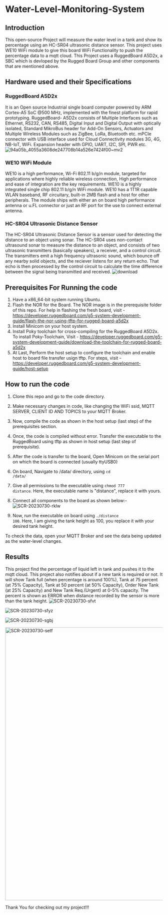 # Water-Level-Monitoring-System
## Introduction 
This open-source Project will measure the water level in a tank and show its percentage using an HC-SR04 ultrasonic distance sensor. This project uses WE10 WiFi module to give this board WiFi Functionality to push the percentage data to a mqtt cloud.
This Project uses a RuggedBoard A5D2x, a SBC which is devloped by the Rugged Board Group and other components that are mentioned above.

## Hardware used and their Specifications
### RuggedBoard A5D2x 
It is an Open source Industrial single board computer powered by ARM Cortex-A5 SoC @500 MHz, implemented with the finest platform for rapid prototyping. RuggedBoard- A5D2x consists of Multiple Interfaces such as Ethernet, RS232, CAN, RS485, Digital Input and Digital Output with optically isolated, Standard MikroBus header for Add-On Sensors, Actuators and Multiple Wireless Modules such as ZigBee, LoRa, Bluetooth etc. mPCIe connector with USB interface used for Cloud Connectivity modules 3G, 4G, NB-IoT, WiFi. Expansion header with  GPIO, UART, I2C, SPI, PWR etc.
![94a05b_4055a3608de247708b14a526e7424f00~mv2](https://github.com/syedsadiquh/Water-Level-Monitoring-System/assets/49514406/d647a856-de55-4755-a00b-6897f3f889fa)

### WE10 WiFi Module
WE10 is a high performance, Wi-Fi 802.11 b/g/n module, targeted for applications where highly reliable wireless connection, High performance and ease of integration are the key requirements. WE10 is a highly integrated single chip 802.11 b/g/n WiFi module. WE10 has a 1T1R capable WLAN baseband, RF circuitary, built-in 2MB flash and a host for other peripherals. The module ships with either an on board high performance antenna or u.FL connector or just an RF port for the use to connect external antenna.

### HC-SR04 Ultrasonic Distance Sensor
The HC-SR04 Ultrasonic Distance Sensor is a sensor used for detecting the distance to an object using sonar. The HC-SR04 uses non-contact ultrasound sonar to measure the distance to an object, and consists of two ultrasonic transmitters (basically speakers), a receiver, and a control circuit. The transmitters emit a high frequency ultrasonic sound, which bounce off any nearby solid objects, and the reciever listens for any return echo. That echo is then processed by the control circuit to calculate the time difference between the signal being transmitted and received.
![download](https://github.com/syedsadiquh/Water-Level-Monitoring-System/assets/49514406/17329c2b-4197-453d-b2e9-f1b76cb75f1e)

## Prerequisites For Running the code
1. Have a x86_64-bit system running Ubuntu.
2. Flash the NOR for the Board. The NOR image is in the prerequisite folder of this repo. For help in flashing the fresh board, visit - https://developer.ruggedboard.com/g5-system-development-guide/flash-the-nor-using-tftp-for-rugged-board-a5d2x
3. Install Minicom on your host system.
4. Install Poky toolchain for cross-compiling for the RuggedBoard A5D2x. To install Poky-Toolchain, Visit - https://developer.ruggedboard.com/g5-system-development-guide/download-the-toolchain-for-rugged-board-a5d2x
5. At Last, Perform the host setup to configure the toolchain and enable host to board file transfer usign tftp. For steps, visit - https://developer.ruggedboard.com/g5-system-development-guide/host-setup

## How to run the code
1. Clone this repo and go to the code directory.
2. Make necessary changes in code, like changing the WiFi ssid, MQTT SERVER, CLIENT ID AND TOPICS to your MQTT Broker. 
3. Now, compile the code as shown in the host setup (last step) of the prerequisites section.
4. Once, the code is compiled without error. Transfer the executable to the RuggedBoard using tftp as shown in host setup (last step of prerequisite).
5. After the code is transfer to the board, Open Minicom on the serial port on which the board is connected (usually ttyUSB0)
6. On board, Navigate to /data/ directory, using <code>cd /data/</code>
7. Give all permissions to the executable using <code>chmod 777 distance</code>. Here, the executable name is "distance", replace it with yours.
8. Connect all components to the board as shown below:-<br>
![SCR-20230730-rklw](https://github.com/syedsadiquh/Water-Level-Monitoring-System/assets/49514406/f7ccb152-34db-44d2-9576-5745616f2ac6)

9. Now, run the executable on board using <code>./distance 100</code>. Here, I am giving the tank height as 100, you replace it with your desired tank height.

To check the data, open your MQTT Broker and see the data being updated as the water-level changes.

## Results
This project find the percentage of liquid left in tank and pushes it to the mqtt cloud. This project also notifies about if a new tank is required or not. It will show Tank full (when percentage is around 100%), Tank at 75 percent (at 75% Capacity), Tank at 50 percent (at 50% Capacity), Order New Tank (at 25% Capacity) and New Tank Req.(Urgent) at 0-5% capacity.
The percent is shown as ERROR when distance recorded by the sensor is more than the tank height.
![SCR-20230730-sfvt](https://github.com/syedsadiquh/Water-Level-Monitoring-System/assets/49514406/86011f04-f862-4371-9159-0f2f258e37f7)

![SCR-20230730-sfyz](https://github.com/syedsadiquh/Water-Level-Monitoring-System/assets/49514406/7e8451a7-4ea4-43c8-b0bf-ead67b6f3d90)

![SCR-20230730-sgbj](https://github.com/syedsadiquh/Water-Level-Monitoring-System/assets/49514406/a2b5ee73-0b07-4cb4-852b-30b68f585127)

<img width="873" alt="SCR-20230730-setf" src="https://github.com/syedsadiquh/Water-Level-Monitoring-System/assets/49514406/3844b68b-ea18-4e75-8182-50d32ae5a0b1">

Thank You for checking out my project!!!
